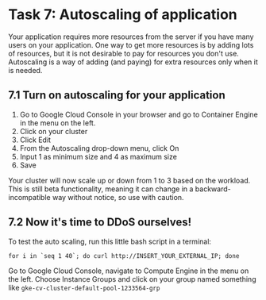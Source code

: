 # Task 7: Autoscaling of application

Your application requires more resources from the server if you have many users on your application. 
One way to get more resources is by adding lots of resources, but it is not desirable to pay for resources you don't use.
Autoscaling is a way of adding (and paying) for extra resources only when it is needed. 

## 7.1 Turn on autoscaling for your application
1. Go to Google Cloud Console in your browser and go to Container Engine in the menu on the left.
2. Click on your cluster
3. Click Edit
4. From the Autoscaling drop-down menu, click On
5. Input 1 as minimum size and 4 as maximum size
6. Save

Your cluster will now scale up or down from 1 to 3 based on the workload.
This is still beta functionality, meaning it can change in a backward-incompatible way without notice, so use with caution.

## 7.2 Now it's time to DDoS ourselves!

To test the auto scaling, run this little bash script in a terminal:

```
for i in `seq 1 40`; do curl http://INSERT_YOUR_EXTERNAL_IP; done
```

Go to Google Cloud Console, navigate to Compute Engine in the menu on the left.
Choose Instance Groups and click on your group named something like `gke-cv-cluster-default-pool-1233564-grp`
